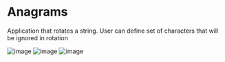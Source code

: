 # Anagrams
Application that rotates a string.
User can define set of characters that will be ignored in rotation

![image](https://user-images.githubusercontent.com/108725775/182359238-cab721af-9919-421f-90bd-e09e97ac8147.png)         ![image](https://user-images.githubusercontent.com/108725775/182359699-24da66ea-7d79-496b-a54e-67c26f69396d.png) ![image](https://user-images.githubusercontent.com/108725775/182359835-879740d8-33ca-49ab-8a40-6d5163b8e30b.png)




